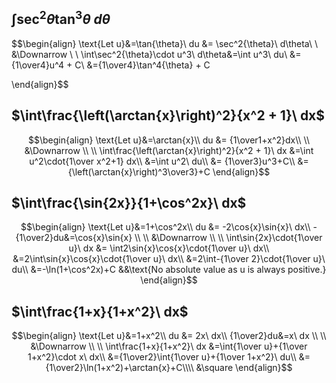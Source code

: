 ## $\int\sec^2{\theta}\tan^3{\theta}\ d\theta$

$$\begin{align}
\text{Let u}&=\tan{\theta}\\
du &= \sec^2{\theta}\ d\theta\\
\\
&\Downarrow
\\
\\
\int\sec^2{\theta}\cdot u^3\ d\theta&=\int u^3\ du\\
&={1\over4}u^4 + C\\
&={1\over4}\tan^4{\theta} + C

\end{align}$$

## $\int\frac{\left(\arctan{x}\right)^2}{x^2 + 1}\ dx$

$$\begin{align}
\text{Let u}&=\arctan{x}\\
du &= {1\over1+x^2}dx\\
\\
&\Downarrow
\\
\\
\int\frac{\left(\arctan{x}\right)^2}{x^2 + 1}\ dx &=\int u^2\cdot{1\over x^2+1} dx\\
&=\int u^2\ du\\
&= {1\over3}u^3+C\\
&={\left(\arctan{x}\right)^3\over3}+C
\end{align}$$

## $\int\frac{\sin{2x}}{1+\cos^2x}\ dx$

$$\begin{align}
\text{Let u}&=1+\cos^2x\\
du &= -2\cos{x}\sin{x}\ dx\\
-{1\over2}du&=\cos{x}\sin{x}
\\
\\
&\Downarrow
\\
\\
\int\sin{2x}\cdot{1\over u}\ dx &= \int2\sin{x}\cos{x}\cdot{1\over u}\ dx\\
&=2\int\sin{x}\cos{x}\cdot{1\over u}\ dx\\
&=2\int-{1\over 2}\cdot{1\over u}\ du\\
&=-\ln(1+\cos^2x)+C &&\text{No absolute value as u is always positive.}
\end{align}$$

## $\int\frac{1+x}{1+x^2}\ dx$
$$\begin{align}
\text{Let u}&=1+x^2\\
du &= 2x\ dx\\
{1\over2}du&=x\ dx
\\
\\
&\Downarrow
\\
\\
\int\frac{1+x}{1+x^2}\ dx &=\int{1\over u}+{1\over 1+x^2}\cdot x\ dx\\
&={1\over2}\int{1\over u}+{1\over 1+x^2}\ du\\
&={1\over2}\ln(1+x^2)+\arctan{x}+C\\\\
&\square
\end{align}$$